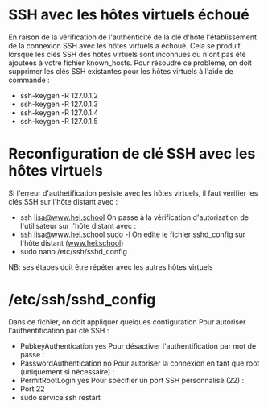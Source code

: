 # SSH avec les hôtes virtuels échoué
En raison de la vérification de l'authenticité de la clé d'hôte l'établissement de la connexion SSH avec les hôtes virtuels a échoué.
Cela se produit lorsque les clés SSH des hôtes virtuels sont inconnues ou n'ont pas été ajoutées à votre fichier known_hosts.
Pour résoudre ce problème, on doit supprimer les clés SSH existantes pour les hôtes virtuels à l'aide de commande :

- ssh-keygen -R 127.0.1.2
- ssh-keygen -R 127.0.1.3
- ssh-keygen -R 127.0.1.4
- ssh-keygen -R 127.0.1.5

# Reconfiguration de clé SSH avec les hôtes virtuels
Si l'erreur d'authetification pesiste avec les hôtes virtuels, il faut vérifier les clés SSH sur l'hôte distant avec :
- ssh lisa@www.hei.school
On passe à la vérification d'autorisation de l'utilisateur sur l'hôte distant avec :
- ssh lisa@www.hei.school sudo -l
On edite le fichier sshd_config sur l'hôte distant (www.hei.school)
- sudo nano /etc/ssh/sshd_config

NB: ses étapes doit être répéter avec les autres hôtes virtuels

# /etc/ssh/sshd_config
Dans ce fichier, on doit appliquer quelques configuration 
Pour autoriser l'authentification par clé SSH :
- PubkeyAuthentication yes
Pour désactiver l'authentification par mot de passe :
- PasswordAuthentication no
Pour autoriser la connexion en tant que root (uniquement si nécessaire) :
- PermitRootLogin yes
Pour spécifier un port SSH personnalisé (22) :
- Port 22
- sudo service ssh restart




